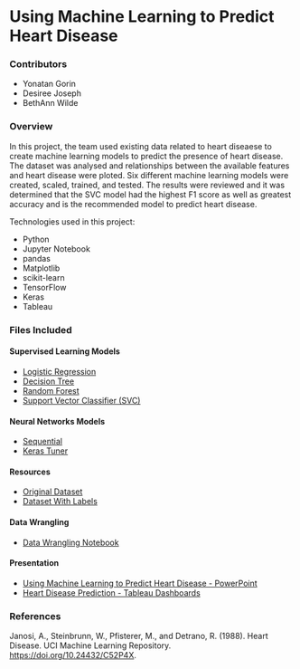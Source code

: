 # Using Machine Learning to Predict Heart Disease
### Contributors
* Yonatan Gorin
* Desiree Joseph
* BethAnn Wilde

### Overview
In this project, the team used existing data related to heart diseaese to create machine learning models to predict the presence of heart disease. The dataset was analysed and relationships between the available features and heart disease were ploted.  Six different machine learning models were created, scaled, trained, and tested.  The results were reviewed and it was determined that the SVC model had the highest F1 score as well as greatest accuracy and is the recommended model to predict heart disease.

Technologies used in this project: 
* Python
* Jupyter Notebook
* pandas
* Matplotlib
* scikit-learn
* TensorFlow
* Keras
* Tableau

### Files Included
#### Supervised Learning Models
* [Logistic Regression](ML_Model_Codes/Heart_logistic_regression_Model.ipynb)
* [Decision Tree](ML_Model_Codes/Heart_decisiontree_Model.ipynb)
* [Random Forest](ML_Model_Codes/Heart_randomforest_Model.ipynb)
* [Support Vector Classifier (SVC)](ML_Model_Codes/Heart_SVC_Model.ipynb)

#### Neural Networks Models
* [Sequential](ML_Model_Codes/Heart_neural_network_Model.ipynb)
* [Keras Tuner](ML_Model_Codes/Heart_kerastuner_Model.ipynb)

#### Resources
* [Original Dataset](Resources\Heart_Disease_Prediction.csv)
* [Dataset With Labels](Resources\Heart_Disease_WithText.csv)

#### Data Wrangling
* [Data Wrangling Notebook](data_wrangling.ipynb)

#### Presentation
* [Using Machine Learning to Predict Heart Disease - PowerPoint](Presentation/heart_disease_presentation.pptx)
* [Heart Disease Prediction - Tableau Dashboards](https://public.tableau.com/views/Project4-6-12-2023/Dashboard5?:language=en-US&publish=yes&:display_count=n&:origin=viz_share_link)

### References
Janosi, A., Steinbrunn, W., Pfisterer, M., and Detrano, R. (1988). Heart Disease. UCI Machine Learning Repository. https://doi.org/10.24432/C52P4X.
